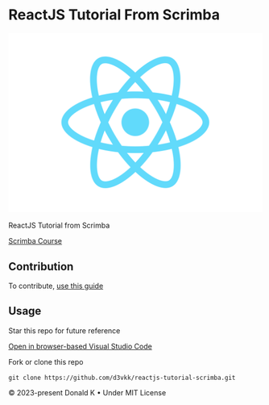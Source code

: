 # ReactJS Tutorial From Scrimba

![ReactJS Logo](https://github.com/d3vkk/reactjs-tutorial-scrimba/blob/master/reactjs-logo.svg)

ReactJS Tutorial from Scrimba

[Scrimba Course](https://scrimba.com/learn/learnreact)

## Contribution

To contribute, [use this guide](https://github.com/d3vkk/open-source/blob/master/CONTRIBUTING.md)

## Usage

Star this repo for future reference

[Open in browser-based Visual Studio Code](https://vscode.dev/github/d3vkk/reactjs-tutorial-scrimba)

Fork or clone this repo
```
git clone https://github.com/d3vkk/reactjs-tutorial-scrimba.git
```

© 2023-present Donald K • Under MIT License
